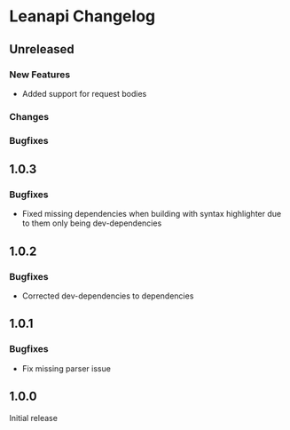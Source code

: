 # Leanapi Changelog

## Unreleased

### New Features
* Added support for request bodies

### Changes

### Bugfixes

## 1.0.3

### Bugfixes
* Fixed missing dependencies when building with syntax highlighter due to them only being dev-dependencies

## 1.0.2

### Bugfixes
* Corrected dev-dependencies to dependencies

## 1.0.1

### Bugfixes
* Fix missing parser issue

## 1.0.0

Initial release